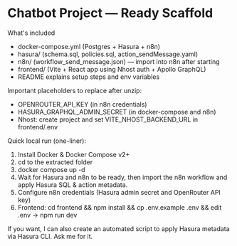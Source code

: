 Chatbot Project — Ready Scaffold
================================

What's included
- docker-compose.yml (Postgres + Hasura + n8n)
- hasura/ (schema.sql, policies.sql, action_sendMessage.yaml)
- n8n/ (workflow_send_message.json) — import into n8n after starting
- frontend/ (Vite + React app using Nhost auth + Apollo GraphQL)
- README explains setup steps and env variables

Important placeholders to replace after unzip:
- OPENROUTER_API_KEY (in n8n credentials)
- HASURA_GRAPHQL_ADMIN_SECRET (in docker-compose and n8n)
- Nhost: create project and set VITE_NHOST_BACKEND_URL in frontend/.env

Quick local run (one-liner):
1) Install Docker & Docker Compose v2+
2) cd to the extracted folder
3) docker compose up -d
4) Wait for Hasura and n8n to be ready, then import the n8n workflow and apply Hasura SQL & action metadata.
5) Configure n8n credentials (Hasura admin secret and OpenRouter API key)
6) Frontend: cd frontend && npm install && cp .env.example .env && edit .env -> npm run dev

If you want, I can also create an automated script to apply Hasura metadata via Hasura CLI. Ask me for it.